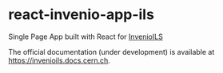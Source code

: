 # react-invenio-app-ils

Single Page App built with React for [InvenioILS](https://inveniosoftware.org/products/ils/)

The official documentation (under development) is available at https://invenioils.docs.cern.ch.
